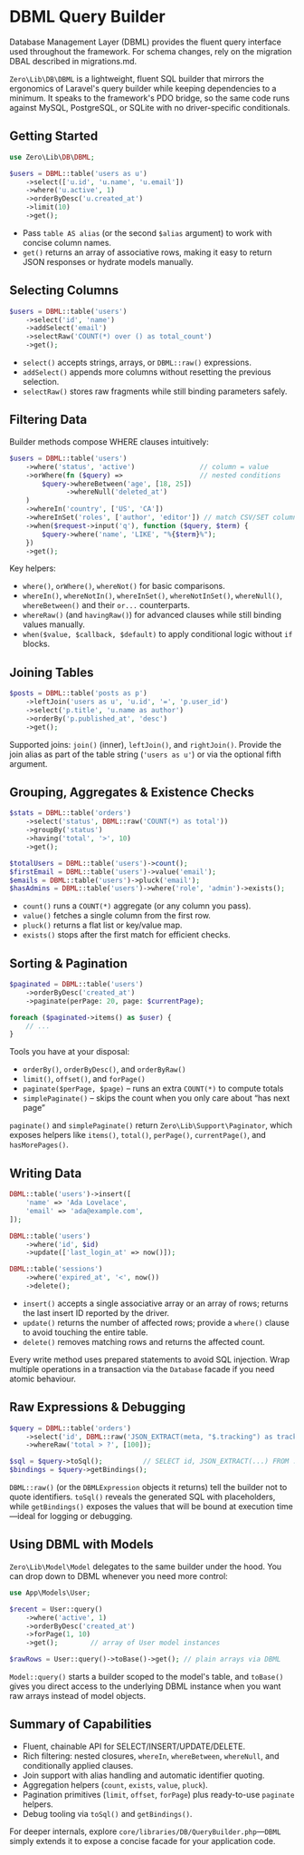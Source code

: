 # DBML Query Builder

Database Management Layer (DBML) provides the fluent query interface used throughout the framework. For schema changes, rely on the migration DBAL described in migrations.md.

`Zero\Lib\DB\DBML` is a lightweight, fluent SQL builder that mirrors the ergonomics of Laravel's query builder while keeping dependencies to a minimum. It speaks to the framework's PDO bridge, so the same code runs against MySQL, PostgreSQL, or SQLite with no driver-specific conditionals.

## Getting Started

```php
use Zero\Lib\DB\DBML;

$users = DBML::table('users as u')
    ->select(['u.id', 'u.name', 'u.email'])
    ->where('u.active', 1)
    ->orderByDesc('u.created_at')
    ->limit(10)
    ->get();
```

- Pass `table AS alias` (or the second `$alias` argument) to work with concise column names.
- `get()` returns an array of associative rows, making it easy to return JSON responses or hydrate models manually.

## Selecting Columns

```php
$users = DBML::table('users')
    ->select('id', 'name')
    ->addSelect('email')
    ->selectRaw('COUNT(*) over () as total_count')
    ->get();
```

- `select()` accepts strings, arrays, or `DBML::raw()` expressions.
- `addSelect()` appends more columns without resetting the previous selection.
- `selectRaw()` stores raw fragments while still binding parameters safely.

## Filtering Data

Builder methods compose WHERE clauses intuitively:

```php
$users = DBML::table('users')
    ->where('status', 'active')                // column = value
    ->orWhere(fn ($query) =>                   // nested conditions
        $query->whereBetween('age', [18, 25])
              ->whereNull('deleted_at')
    )
    ->whereIn('country', ['US', 'CA'])
    ->whereInSet('roles', ['author', 'editor']) // match CSV/SET columns using FIND_IN_SET
    ->when($request->input('q'), function ($query, $term) {
        $query->where('name', 'LIKE', "%{$term}%");
    })
    ->get();
```

Key helpers:

- `where()`, `orWhere()`, `whereNot()` for basic comparisons.
- `whereIn()`, `whereNotIn()`, `whereInSet()`, `whereNotInSet()`, `whereNull()`, `whereBetween()` and their `or...` counterparts.
- `whereRaw()` (and `havingRaw()`) for advanced clauses while still binding values manually.
- `when($value, $callback, $default)` to apply conditional logic without `if` blocks.

## Joining Tables

```php
$posts = DBML::table('posts as p')
    ->leftJoin('users as u', 'u.id', '=', 'p.user_id')
    ->select('p.title', 'u.name as author')
    ->orderBy('p.published_at', 'desc')
    ->get();
```

Supported joins: `join()` (inner), `leftJoin()`, and `rightJoin()`. Provide the join alias as part of the table string (`'users as u'`) or via the optional fifth argument.

## Grouping, Aggregates & Existence Checks

```php
$stats = DBML::table('orders')
    ->select('status', DBML::raw('COUNT(*) as total'))
    ->groupBy('status')
    ->having('total', '>', 10)
    ->get();

$totalUsers = DBML::table('users')->count();
$firstEmail = DBML::table('users')->value('email');
$emails = DBML::table('users')->pluck('email');
$hasAdmins = DBML::table('users')->where('role', 'admin')->exists();
```

- `count()` runs a `COUNT(*)` aggregate (or any column you pass).
- `value()` fetches a single column from the first row.
- `pluck()` returns a flat list or key/value map.
- `exists()` stops after the first match for efficient checks.

## Sorting & Pagination

```php
$paginated = DBML::table('users')
    ->orderByDesc('created_at')
    ->paginate(perPage: 20, page: $currentPage);

foreach ($paginated->items() as $user) {
    // ...
}
```

Tools you have at your disposal:

- `orderBy()`, `orderByDesc()`, and `orderByRaw()`
- `limit()`, `offset()`, and `forPage()`
- `paginate($perPage, $page)` – runs an extra `COUNT(*)` to compute totals
- `simplePaginate()` – skips the count when you only care about “has next page”

`paginate()` and `simplePaginate()` return `Zero\Lib\Support\Paginator`, which exposes helpers like `items()`, `total()`, `perPage()`, `currentPage()`, and `hasMorePages()`.

## Writing Data

```php
DBML::table('users')->insert([
    'name' => 'Ada Lovelace',
    'email' => 'ada@example.com',
]);

DBML::table('users')
    ->where('id', $id)
    ->update(['last_login_at' => now()]);

DBML::table('sessions')
    ->where('expired_at', '<', now())
    ->delete();
```

- `insert()` accepts a single associative array or an array of rows; returns the last insert ID reported by the driver.
- `update()` returns the number of affected rows; provide a `where()` clause to avoid touching the entire table.
- `delete()` removes matching rows and returns the affected count.

Every write method uses prepared statements to avoid SQL injection. Wrap multiple operations in a transaction via the `Database` facade if you need atomic behaviour.

## Raw Expressions & Debugging

```php
$query = DBML::table('orders')
    ->select('id', DBML::raw('JSON_EXTRACT(meta, "$.tracking") as tracking'))
    ->whereRaw('total > ?', [100]);

$sql = $query->toSql();          // SELECT id, JSON_EXTRACT(...) FROM ...
$bindings = $query->getBindings();
```

`DBML::raw()` (or the `DBMLExpression` objects it returns) tell the builder not to quote identifiers. `toSql()` reveals the generated SQL with placeholders, while `getBindings()` exposes the values that will be bound at execution time—ideal for logging or debugging.

## Using DBML with Models

`Zero\Lib\Model\Model` delegates to the same builder under the hood. You can drop down to DBML whenever you need more control:

```php
use App\Models\User;

$recent = User::query()
    ->where('active', 1)
    ->orderByDesc('created_at')
    ->forPage(1, 10)
    ->get();        // array of User model instances

$rawRows = User::query()->toBase()->get(); // plain arrays via DBML
```

`Model::query()` starts a builder scoped to the model's table, and `toBase()` gives you direct access to the underlying DBML instance when you want raw arrays instead of model objects.

## Summary of Capabilities

- Fluent, chainable API for SELECT/INSERT/UPDATE/DELETE.
- Rich filtering: nested closures, `whereIn`, `whereBetween`, `whereNull`, and conditionally applied clauses.
- Join support with alias handling and automatic identifier quoting.
- Aggregation helpers (`count`, `exists`, `value`, `pluck`).
- Pagination primitives (`limit`, `offset`, `forPage`) plus ready-to-use `paginate` helpers.
- Debug tooling via `toSql()` and `getBindings()`.

For deeper internals, explore `core/libraries/DB/QueryBuilder.php`—`DBML` simply extends it to expose a concise facade for your application code.
